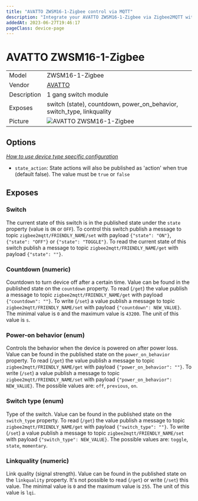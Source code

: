 ```yaml
---
title: "AVATTO ZWSM16-1-Zigbee control via MQTT"
description: "Integrate your AVATTO ZWSM16-1-Zigbee via Zigbee2MQTT with whatever smart home infrastructure you are using without the vendor's bridge or gateway."
addedAt: 2023-06-27T19:46:17
pageClass: device-page
---
```


<!-- !!!! -->
<!-- ATTENTION: This file is auto-generated through docgen! -->
<!-- You can only edit the "Notes"-Section between the two comment lines "Notes BEGIN" and "Notes END". -->
<!-- Do not use h1 or h2 heading within "## Notes"-Section. -->
<!-- !!!! -->

# AVATTO ZWSM16-1-Zigbee

|     |     |
|-----|-----|
| Model | ZWSM16-1-Zigbee  |
| Vendor  | [AVATTO](/supported-devices/#v=AVATTO)  |
| Description | 1 gang switch module |
| Exposes | switch (state), countdown, power_on_behavior, switch_type, linkquality |
| Picture | ![AVATTO ZWSM16-1-Zigbee](https://www.zigbee2mqtt.io/images/devices/ZWSM16-1-Zigbee.png) |


<!-- Notes BEGIN: You can edit here. Add "## Notes" headline if not already present. -->


<!-- Notes END: Do not edit below this line -->



## Options
*[How to use device type specific configuration](../guide/configuration/devices-groups.md#specific-device-options)*

* `state_action`: State actions will also be published as 'action' when true (default false). The value must be `true` or `false`


## Exposes

### Switch 
The current state of this switch is in the published state under the `state` property (value is `ON` or `OFF`).
To control this switch publish a message to topic `zigbee2mqtt/FRIENDLY_NAME/set` with payload `{"state": "ON"}`, `{"state": "OFF"}` or `{"state": "TOGGLE"}`.
To read the current state of this switch publish a message to topic `zigbee2mqtt/FRIENDLY_NAME/get` with payload `{"state": ""}`.

### Countdown (numeric)
Countdown to turn device off after a certain time.
Value can be found in the published state on the `countdown` property.
To read (`/get`) the value publish a message to topic `zigbee2mqtt/FRIENDLY_NAME/get` with payload `{"countdown": ""}`.
To write (`/set`) a value publish a message to topic `zigbee2mqtt/FRIENDLY_NAME/set` with payload `{"countdown": NEW_VALUE}`.
The minimal value is `0` and the maximum value is `43200`.
The unit of this value is `s`.

### Power-on behavior (enum)
Controls the behavior when the device is powered on after power loss.
Value can be found in the published state on the `power_on_behavior` property.
To read (`/get`) the value publish a message to topic `zigbee2mqtt/FRIENDLY_NAME/get` with payload `{"power_on_behavior": ""}`.
To write (`/set`) a value publish a message to topic `zigbee2mqtt/FRIENDLY_NAME/set` with payload `{"power_on_behavior": NEW_VALUE}`.
The possible values are: `off`, `previous`, `on`.

### Switch type (enum)
Type of the switch.
Value can be found in the published state on the `switch_type` property.
To read (`/get`) the value publish a message to topic `zigbee2mqtt/FRIENDLY_NAME/get` with payload `{"switch_type": ""}`.
To write (`/set`) a value publish a message to topic `zigbee2mqtt/FRIENDLY_NAME/set` with payload `{"switch_type": NEW_VALUE}`.
The possible values are: `toggle`, `state`, `momentary`.

### Linkquality (numeric)
Link quality (signal strength).
Value can be found in the published state on the `linkquality` property.
It's not possible to read (`/get`) or write (`/set`) this value.
The minimal value is `0` and the maximum value is `255`.
The unit of this value is `lqi`.

